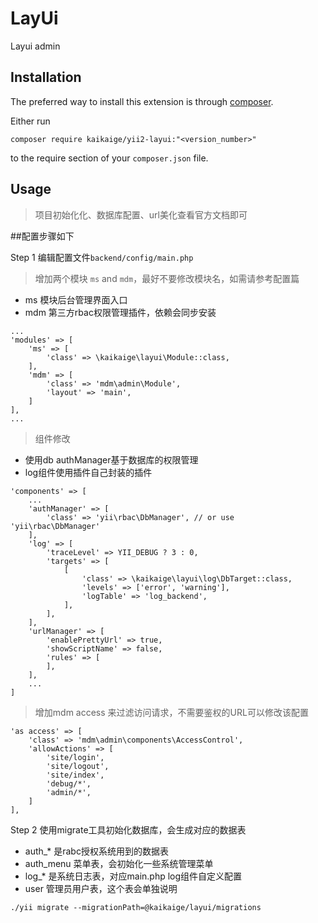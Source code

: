 LayUi
=====
Layui admin

Installation
------------

The preferred way to install this extension is through [composer](http://getcomposer.org/download/).

Either run

```
composer require kaikaige/yii2-layui:"<version_number>"
```

to the require section of your `composer.json` file.


Usage
-----
> 项目初始化化、数据库配置、url美化查看官方文档即可 

##配置步骤如下

Step 1 编辑配置文件`backend/config/main.php`
> 增加两个模块 `ms` and `mdm`，最好不要修改模块名，如需请参考配置篇
* ms 模块后台管理界面入口
* mdm 第三方rbac权限管理插件，依赖会同步安装
```
...
'modules' => [
    'ms' => [
        'class' => \kaikaige\layui\Module::class,
    ],
    'mdm' => [
        'class' => 'mdm\admin\Module',
        'layout' => 'main',
    ]
],
...
```

> 组件修改
* 使用db authManager基于数据库的权限管理
* log组件使用插件自己封装的插件
```
'components' => [
    ...
    'authManager' => [
        'class' => 'yii\rbac\DbManager', // or use 'yii\rbac\DbManager'
    ],
    'log' => [
        'traceLevel' => YII_DEBUG ? 3 : 0,
        'targets' => [
            [
                'class' => \kaikaige\layui\log\DbTarget::class,
                'levels' => ['error', 'warning'],
                'logTable' => 'log_backend',
            ],
        ],
    ],
    'urlManager' => [
        'enablePrettyUrl' => true,
        'showScriptName' => false,
        'rules' => [
        ],
    ],
    ...
]
```
> 增加mdm access 来过滤访问请求，不需要鉴权的URL可以修改该配置
```
'as access' => [
    'class' => 'mdm\admin\components\AccessControl',
    'allowActions' => [
        'site/login',
        'site/logout',
        'site/index',
        'debug/*',
        'admin/*',
    ]
],
```

Step 2 使用migrate工具初始化数据库，会生成对应的数据表
* auth_* 是rabc授权系统用到的数据表
* auth_menu 菜单表，会初始化一些系统管理菜单
* log_* 是系统日志表，对应main.php log组件自定义配置
* user 管理员用户表，这个表会单独说明
```
./yii migrate --migrationPath=@kaikaige/layui/migrations
```